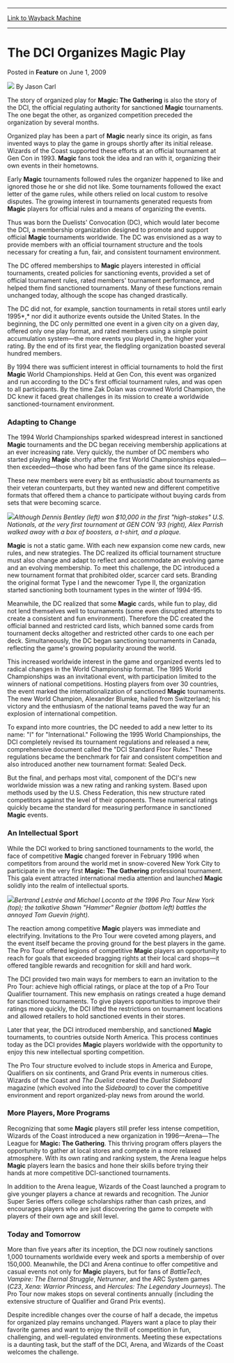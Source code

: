 
---
[Link to Wayback Machine](https://web.archive.org/web/20210429081313/https://magic.wizards.com/en/articles/archive/feature/dci-organizes-magic-play-2009-06-01)

[_metadata_:wayback_url]:- "https://magic.wizards.com/en/articles/archive/feature/dci-organizes-magic-play-2009-06-01"
[_metadata_:wayback_raw_url]:- "https://web.archive.org/web/20210429081313id_/https://magic.wizards.com/en/articles/archive/feature/dci-organizes-magic-play-2009-06-01"
[_metadata_:wayback_capture_timestamp]:- "2021-04-29 08:13:13+00:00"
[_metadata_:description]:- "The story of organized play for Magic: The Gathering is also the story of the DCI, the official regulating authority for sanctioned Magic tournaments. The one begat the other, as organized competition preceded the organization by several months. Organized play has been a part of Magic nearly since its origin, as fans invented ways to play the game in groups shortly after its"
[_metadata_:generator]:- "Drupal 7 (http://drupal.org)"
[_metadata_:publish_date]:- "2009-06-01"
---


The DCI Organizes Magic Play
============================



 Posted in **Feature**
 on June 1, 2009 






![](https://media.magic.wizards.com/styles/auth_small/public/images/person/authorpic_JasonCarl.jpg)
By Jason Carl











The story of organized play for **Magic: The Gathering** is also the story of the DCI, the official regulating authority for sanctioned **Magic** tournaments. The one begat the other, as organized competition preceded the organization by several months. 

Organized play has been a part of **Magic** nearly since its origin, as fans invented ways to play the game in groups shortly after its initial release. Wizards of the Coast supported these efforts at an official tournament at Gen Con in 1993. **Magic** fans took the idea and ran with it, organizing their own events in their hometowns. 

Early **Magic** tournaments followed rules the organizer happened to like and ignored those he or she did not like. Some tournaments followed the exact letter of the game rules, while others relied on local custom to resolve disputes. The growing interest in tournaments generated requests from **Magic** players for official rules and a means of organizing the events. 

Thus was born the Duelists' Convocation (DC), which would later become the DCI, a membership organization designed to promote and support official **Magic** tournaments worldwide. The DC was envisioned as a way to provide members with an official tournament structure and the tools necessary for creating a fun, fair, and consistent tournament environment.

The DC offered memberships to **Magic** players interested in official tournaments, created policies for sanctioning events, provided a set of official tournament rules, rated members' tournament performance, and helped them find sanctioned tournaments. Many of these functions remain unchanged today, although the scope has changed drastically. 

The DC did not, for example, sanction tournaments in retail stores until early 1995*,* nor did it authorize events outside the United States. In the beginning, the DC only permitted one event in a given city on a given day, offered only one play format, and rated members using a simple point accumulation system—the more events you played in, the higher your rating. By the end of its first year, the fledgling organization boasted several hundred members. 

By 1994 there was sufficient interest in official tournaments to hold the first **Magic** World Championships. Held at Gen Con, this event was organized and run according to the DC's first official tournament rules, and was open to all participants. By the time Zak Dolan was crowned World Champion, the DC knew it faced great challenges in its mission to create a worldwide sanctioned-tournament environment. 

### Adapting to Change

The 1994 World Championships sparked widespread interest in sanctioned **Magic** tournaments and the DC began receiving membership applications at an ever increasing rate. Very quickly, the number of DC members who started playing **Magic** shortly after the first World Championships equaled— then exceeded—those who had been fans of the game since its release. 

These new members were every bit as enthusiastic about tournaments as their veteran counterparts, but they wanted new and different competitive formats that offered them a chance to participate without buying cards from sets that were becoming scarce. 

![](https://media.magic.wizards.com/image_legacy_migration/mtg/images/daily/features/41_Bentley.jpg)*Although Dennis Bentley (left) won $10,000 in the first "high-stakes" U.S. Nationals, at the very first tournament at GEN CON '93 (right), Alex Parrish walked away with a box of boosters, a t-shirt, and a plaque.*  
  
**Magic** is not a static game. With each new expansion come new cards, new rules, and new strategies. The DC realized its official tournament structure must also change and adapt to reflect and accommodate an evolving game and an evolving membership. To meet this challenge, the DC introduced a new tournament format that prohibited older, scarcer card sets. Branding the original format Type I and the newcomer Type II, the organization started sanctioning both tournament types in the winter of 1994-95. 

Meanwhile, the DC realized that some **Magic** cards, while fun to play, did not lend themselves well to tournaments (some even disrupted attempts to create a consistent and fun environment). Therefore the DC created the official banned and restricted card lists, which banned some cards from tournament decks altogether and restricted other cards to one each per deck. Simultaneously, the DC began sanctioning tournaments in Canada, reflecting the game's growing popularity around the world. 

This increased worldwide interest in the game and organized events led to radical changes in the World Championship format. The 1995 World Championships was an invitational event, with participation limited to the winners of national competitions. Hosting players from over 30 countries, the event marked the internationalization of sanctioned **Magic** tournaments. The new World Champion, Alexander Blumke, hailed from Switzerland; his victory and the enthusiasm of the national teams paved the way fur an explosion of international competition. 

To expand into more countries, the DC needed to add a new letter to its name: "I" for "International." Following the 1995 World Championships, the DCI completely revised its tournament regulations and released a new, comprehensive document called the "DCI Standard Floor Rules." These regulations became the benchmark for fair and consistent competition and also introduced another new tournament format: Sealed Deck. 

But the final, and perhaps most vital, component of the DCI's new worldwide mission was a new rating and ranking system. Based upon methods used by the U.S. Chess Federation, this new structure rated competitors against the level of their opponents. These numerical ratings quickly became the standard for measuring performance in sanctioned **Magic** events.

### An Intellectual Sport

While the DCI worked to bring sanctioned tournaments to the world, the face of competitive **Magic** changed forever in February 1996 when competitors from around the world met in snow-covered New York City to participate in the very first **Magic: The Gathering** professional tournament. This gala event attracted international media attention and launched **Magic** solidly into the realm of intellectual sports. 

![](https://media.magic.wizards.com/image_legacy_migration/mtg/images/daily/features/41_Bertrand.jpg)*Bertrand Lestrée and Michael Loconto at the 1996 Pro Tour New York (top); the talkative Shawn "Hammer" Regnier (bottom left) battles the annoyed Tom Guevin (right).*  
  
The reaction among competitive **Magic** players was immediate and electrifying. Invitations to the Pro Tour were coveted among players, and the event itself became the proving ground for the best players in the game. The Pro Tour offered legions of competitive **Magic** players an opportunity to reach for goals that exceeded bragging rights at their local card shops—it offered tangible rewards and recognition for skill and hard work. 

The DCI provided two main ways for members to earn an invitation to the Pro Tour: achieve high official ratings, or place at the top of a Pro Tour Qualifier tournament. This new emphasis on ratings created a huge demand for sanctioned tournaments. To give players opportunities to improve their ratings more quickly, the DCI lifted the restrictions on tournament locations and allowed retailers to hold sanctioned events in their stores. 

Later that year, the DCI introduced membership, and sanctioned **Magic** tournaments, to countries outside North America. This process continues today as the DCI provides **Magic** players worldwide with the opportunity to enjoy this new intellectual sporting competition. 

The Pro Tour structure evolved to include stops in America and Europe, Qualifiers on six continents, and Grand Prix events in numerous cities. Wizards of the Coast and *The Duelist* created the *Duelist Sideboard* magazine (which evolved into the *Sideboard)* to cover the competitive environment and report organized-play news from around the world. 

### More Players, More Programs

Recognizing that some **Magic** players still prefer less intense competition, Wizards of the Coast introduced a new organization in 1996—Arena—The League for **Magic: The Gathering**. This thriving program offers players the opportunity to gather at local stores and compete in a more relaxed atmosphere. With its own rating and ranking system, the Arena league helps **Magic** players learn the basics and hone their skills before trying their hands at more competitive DCI-sanctioned tournaments. 

In addition to the Arena league, Wizards of the Coast launched a program to give younger players a chance at rewards and recognition. The Junior Super Series offers college scholarships rather than cash prizes, and encourages players who are just discovering the game to compete with players of their own age and skill level. 

### Today and Tomorrow

More than five years after its inception, the DCI now routinely sanctions 1,000 tournaments worldwide every week and sports a membership of over 150,000. Meanwhile, the DCI and Arena continue to offer competitive and casual events not only for **Magic** players, but for fans of *BattleTech*, *Vampire: The Eternal Struggle*, *Netrunner*, and the ARC System games (*C23*, *Xena: Warrior Princess*, and *Hercules: The Legendary Journeys*). The Pro Tour now makes stops on several continents annually (including the extensive structure of Qualifier and Grand Prix events). 

Despite incredible changes over the course of half a decade, the impetus for organized play remains unchanged. Players want a place to play their favorite games and want to enjoy the thrill of competition in fun, challenging, and well-regulated environments. Meeting these expectations is a daunting task, but the staff of the DCI, Arena, and Wizards of the Coast welcomes the challenge. 







